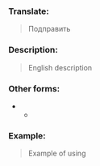 ### Translate:
>Подправить
### Description:
>English description 

### Other forms:
* *
### Example:
>Example of using 
